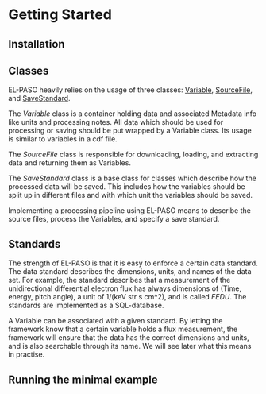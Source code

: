 # Getting Started

## Installation

## Classes

EL-PASO heavily relies on the usage of three classes: [Variable](../API_reference/variable.md), [SourceFile](../API_reference/source_file.md), and [SaveStandard](../API_reference/save_standard.md).

The *Variable* class is a container holding data and associated Metadata info like units and processing notes. All data which should be used for processing or saving should be put wrapped by a Variable class. Its usage is similar to variables in a cdf file.

The *SourceFile* class is responsible for downloading, loading, and extracting data and returning them as Variables.

The *SaveStandard* class is a base class for classes which describe how the processed data will be saved. This includes how the variables should be split up in different files and with which unit the variables should be saved.

Implementing a processing pipeline using EL-PASO means to describe the source files, process the Variables, and specify a save standard.

## Standards

The strength of EL-PASO is that it is easy to enforce a certain data standard. The data standard describes the dimensions, units, and names of the data set. For example, the standard describes that a measurement of the unidirectional differential electron flux has always dimensions of (Time, energy, pitch angle), a unit of 1/(keV str s cm^2), and is called *FEDU*. The standards are implemented as a SQL-database.

A Variable can be associated with a given standard. By letting the framework know that a certain variable holds a flux measurement, the framework will ensure that the data has the correct dimensions and units, and is also searchable through its name. We will see later what this means in practise.

## Running the minimal example